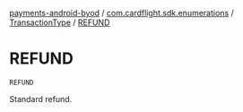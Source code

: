 [payments-android-byod](../../index.md) / [com.cardflight.sdk.enumerations](../index.md) / [TransactionType](index.md) / [REFUND](./-r-e-f-u-n-d.md)

# REFUND

`REFUND`

Standard refund.

